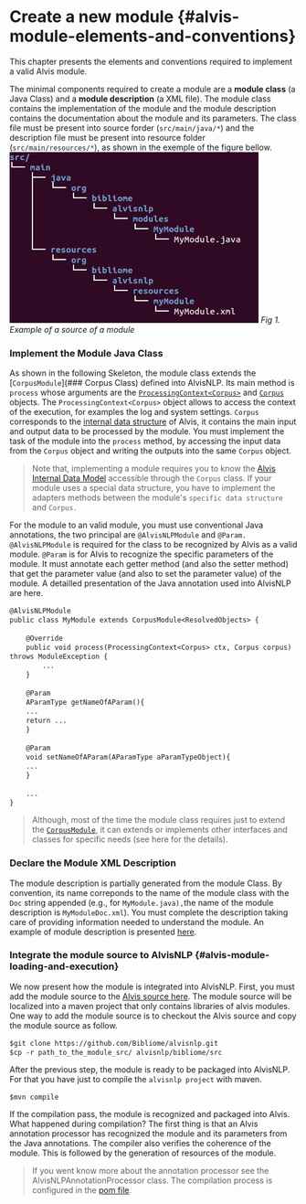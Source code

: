 # Create a new module {#alvis-module-elements-and-conventions}
This chapter presents the elements and conventions required to implement a valid Alvis module.

The minimal  components required to create a module are a **module class** \(a Java Class\) and a **module description** \(a XML file\). The module class contains the implementation of the module and the module description contains the documentation about the module and its parameters. The class file must be present into source forder \(`src/main/java/*`\) and the description file must be present into resource folder \(`src/main/resources/*`\), as shown in the exemple of the figure bellow.
![text](/assets/module_folder.png)
*Fig 1. Example  of  a  source  of  a  module*

### Implement the Module Java Class
As shown in the following Skeleton, the module class extends the [`CorpusModule`](### Corpus Class) defined into AlvisNLP. Its main method is `process` whose arguments are the [`ProcessingContext<Corpus>`](processingcontext) and [`Corpus`](#corpus) objects. The `ProcessingContext<Corpus>` object allows to access the context of the execution, for examples the log and system settings. `Corpus` corresponds to the [internal data structure](/alvis_internal_data_model.md) of Alvis, it contains the main input and output data to be processed by the module. You must implement the task of the module into the `process` method, by accessing the input data from the  `Corpus` object and writing the outputs into the same `Corpus` object. 

> Note that, implementing a module requires you to know the [Alvis Internal Data Model](/alvis_internal_data_model.md) accessible through the `Corpus` class. If your module uses a special data structure, you have to implement the adapters methods between the module's `specific data structure` and `Corpus.`


For the module to an valid module, you must use conventional Java annotations, the two principal are `@AlvisNLPModule` and `@Param.` `@AlvisNLPModule` is required for the class to be recognized by Alvis as a valid module. `@Param` is for Alvis to recognize the specific parameters of the module. It must annotate each getter method \(and also the setter method\) that get the parameter value \(and also to set the parameter value\) of the module. A detailled presentation of the Java annotation used into AlvisNLP are here.
```
@AlvisNLPModule
public class MyModule extends CorpusModule<ResolvedObjects> {

    @Override
    public void process(ProcessingContext<Corpus> ctx, Corpus corpus) throws ModuleException {
        ...
    }

    @Param
    AParamType getNameOfAParam(){
    ...
    return ...
    }

    @Param
    void setNameOfAParam(AParamType aParamTypeObject){
    ...
    }

    ...
}
```

> Although, most of the time the module class requires just to extend the [`CorpusModule`](#corpusmodule), it can extends or implements other interfaces and classes for specific needs \(see here for the details\).
 
### Declare the Module XML Description
The module description is partially generated from the module Class. By convention, its name correponds to the name of the module class with the `Doc` string appended \(e.g., for `MyModule.java),`the name of the module description is `MyModuleDoc.xml`\). You must complete the description taking care of providing information needed to understand the module. An example of module description is presented [here](/alvis_module_description.md).

### Integrate the module source to AlvisNLP {#alvis-module-loading-and-execution}
We now present how the module is integrated into AlvisNLP. First, you must add the module source to the [Alvis source here](https://github.com/Bibliome/alvisnlp/tree/master/bibliome/src/main). The module source will be localized into a maven project that only contains libraries of alvis modules. One way to add the module source is to checkout the Alvis source and copy the module source as follow.
```
$git clone https://github.com/Bibliome/alvisnlp.git
$cp -r path_to_the_module_src/ alvisnlp/bibliome/src
```

After the previous step, the module is ready to be packaged into AlvisNLP. For that you have just to compile the `alvisnlp project` with maven.
```
$mvn compile
```

If the compilation pass, the module is recognized and packaged into Alvis. What happened during compilation? The first thing is that an Alvis annotation processor has recognized the module and its parameters from the Java annotations. The compiler also verifies the coherence of the module. This is followed by the generation of resources of the module.

> If you went know more about the annotation processor see the AlvisNLPAnnotationProcessor class. The compilation process is configured in the [pom file](https://github.com/Bibliome/alvisnlp/blob/master/bibliome/pom.xml).
 

[COMMENT]: AlvisNLPAnnotationProcessor

